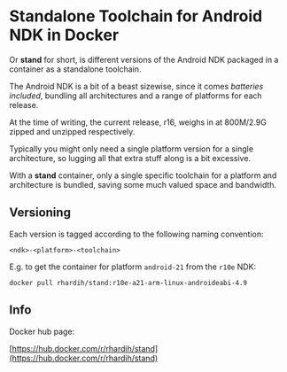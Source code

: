 # Standalone Toolchain for Android NDK in Docker

Or **stand** for short, is different versions of the Android NDK packaged in a
container as a standalone toolchain.

The Android NDK is a bit of a beast sizewise, since it comes *batteries
included*, bundling all architectures and a range of platforms for each release.

At the time of writing, the current release, r16, weighs in at 800M/2.9G zipped
and unzipped respectively.

Typically you might only need a single platform version for a single
architecture, so lugging all that extra stuff along is a bit excessive.

With a **stand** container, only a single specific toolchain for a platform and
architecture is bundled, saving some much valued space and bandwidth.

## Versioning

Each version is tagged according to the following naming convention:

`<ndk>-<platform>-<toolchain>`

E.g. to get the container for platform `android-21` from the `r10e` NDK:

`docker pull rhardih/stand:r10e-a21-arm-linux-androideabi-4.9`


## Info

Docker hub page:

[https://hub.docker.com/r/rhardih/stand](https://hub.docker.com/r/rhardih/stand)
